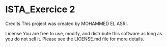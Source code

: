 # ISTA_Exercice 2

Credits
This project was created by MOHAMMED EL ASRI.

License
You are free to use, modify, and distribute this software as long as you do not sell it. Please see the LICENSE.md file for more details.
